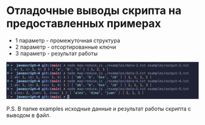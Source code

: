 # Отладочные выводы скрипта на предоставленных примерах
 - 1 параметр - промежуточная структура
 - 2 параметр - отсортированные ключи
 - 3 параметр - результат работы 

![alt text](image.png)

P.S. В папке examples исходные данные и результат работы скрипта с выводом в файл.